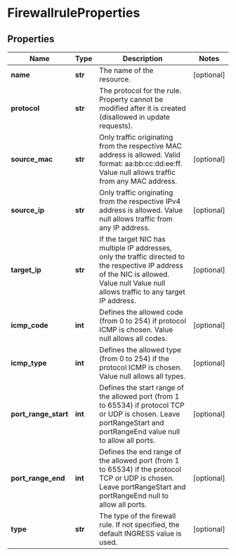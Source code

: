 # FirewallruleProperties

## Properties
| Name | Type | Description | Notes |
| ------------ | ------------- | ------------- | ------------- |
| **name** | **str** | The name of the  resource. | [optional]  |
| **protocol** | **str** | The protocol for the rule. Property cannot be modified after it is created (disallowed in update requests). |  |
| **source_mac** | **str** | Only traffic originating from the respective MAC address is allowed. Valid format: aa:bb:cc:dd:ee:ff. Value null allows traffic from any MAC address. | [optional]  |
| **source_ip** | **str** | Only traffic originating from the respective IPv4 address is allowed. Value null allows traffic from any IP address. | [optional]  |
| **target_ip** | **str** | If the target NIC has multiple IP addresses, only the traffic directed to the respective IP address of the NIC is allowed. Value null Value null allows traffic to any target IP address. | [optional]  |
| **icmp_code** | **int** | Defines the allowed code (from 0 to 254) if protocol ICMP is chosen. Value null allows all codes. | [optional]  |
| **icmp_type** | **int** | Defines the allowed type (from 0 to 254) if the protocol ICMP is chosen. Value null allows all types. | [optional]  |
| **port_range_start** | **int** | Defines the start range of the allowed port (from 1 to 65534) if protocol TCP or UDP is chosen. Leave portRangeStart and portRangeEnd value null to allow all ports. | [optional]  |
| **port_range_end** | **int** | Defines the end range of the allowed port (from 1 to 65534) if the protocol TCP or UDP is chosen. Leave portRangeStart and portRangeEnd null to allow all ports. | [optional]  |
| **type** | **str** | The type of the firewall rule. If not specified, the default INGRESS value is used. | [optional]  |


